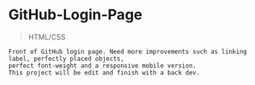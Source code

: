 # GitHub-Login-Page

> HTML/CSS

```
Front of GitHub login page. Need more improvements such as linking label, perfectly placed objects, 
perfect font-weight and a responsive mobile version.
This project will be edit and finish with a back dev.
```
